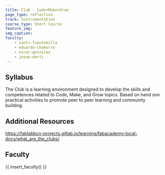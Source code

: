 ```yaml
---
title: Club - Code+Make+Grow
page_type: reflection
track: Instrumentation
course_type: Short Course
feature_img: 
img_caption: 
faculty: 
    - santi-fuentemilla
    - eduardo-chamorro
    - oscar-gonzalez
    - josep-marti
---
```


## Syllabus

The Club is a learning environment designed to develop the skills and competences related to Code, Make, and Grow topics. Based on hand son practical activities to promote peer to peer learning and community building.

## Additional Resources

https://fablabbcn-projects.gitlab.io/learning/fabacademy-local-docs/what_are_the_clubs/


## Faculty

{{ insert_faculty() }}

